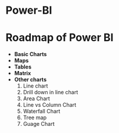# Power-BI
# Roadmap of Power BI
<ul>
  <li><b>Basic Charts</b></li>
  <li><b>Maps</b></li>
  <li><b>Tables</b></li>
  <li><b>Matrix</b></li>
  <li><b>Other charts</b>
  <ol>
    <li>Line chart</li>
    <li>Drill down in line chart</li>
    <li>Area Chart</li>
    <li>Line vs Column Chart</li>
    <li>Waterfall Chart</li>
    <li>Tree map</li>
    <li>Guage Chart</li>
  </li>
 </ul>
